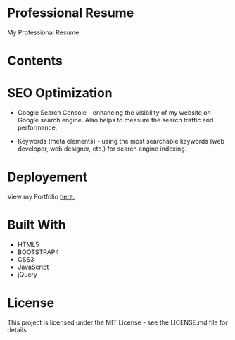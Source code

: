 # Professional Resume
My Professional Resume

# Contents



# SEO Optimization
* Google Search Console - enhancing the visibility of my website on Google search engine. Also helps to measure the search traffic and performance.

* Keywords (meta elements) - using the most searchable keywords (web developer, web designer, etc.) for search engine indexing. 

# Deployement
View my Portfolio <a href="https://ethanlloyd21.github.io/resume/" rel="nofollow"> here.</a>

# Built With
* HTML5
* BOOTSTRAP4
* CSS3
* JavaScript
* jQuery 

# License 
This project is licensed under the MIT License - see the LICENSE.md file for details

